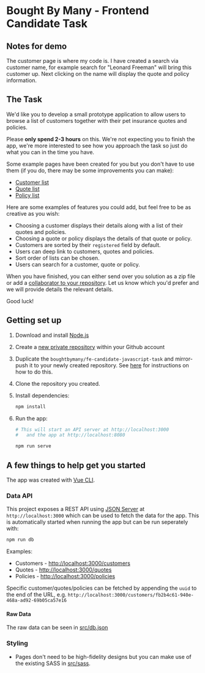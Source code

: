 # Bought By Many - Frontend Candidate Task

## Notes for demo

The customer page is where my code is. I have created a search via customer name, for example search for "Leonard Freeman" will bring this customer up. Next clicking on the name will display the quote and policy information.

## The Task

We'd like you to develop a small prototype application to allow users to browse a list of customers together with their pet insurance quotes and policies.

Please **only spend 2-3 hours** on this. We're not expecting you to finish the app, we're more interested to see how you approach the task so just do what you can in the time you have.

Some example pages have been created for you but you don't have to use them (if you do, there may be some improvements you can make):

* [Customer list](http://localhost:8080/customers)
* [Quote list](http://localhost:8080/quotes)
* [Policy list](http://localhost:8080/policies)

Here are some examples of features you could add, but feel free to be as creative as you wish:

* Choosing a customer displays their details along with a list of their quotes and policies.
* Choosing a quote or policy displays the details of that quote or policy.
* Customers are sorted by their `registered` field by default.
* Users can deep link to customers, quotes and policies.
* Sort order of lists can be chosen.
* Users can search for a customer, quote or policy.

When you have finished, you can either send over you solution as a zip file or add a [collaborator to your repository](https://help.github.com/en/github/setting-up-and-managing-your-github-user-account/inviting-collaborators-to-a-personal-repository). Let us know which you'd prefer and we will provide details the relevant details.

Good luck!

## Getting set up

1. Download and install [Node.js](https://nodejs.org/)

1. Create a [new private repository](https://help.github.com/en/github/creating-cloning-and-archiving-repositories/creating-a-new-repository) within your Github account

1. Duplicate the `boughtbymany/fe-candidate-javascript-task` and mirror-push it to your newly created repository. See [here](https://help.github.com/en/github/creating-cloning-and-archiving-repositories/duplicating-a-repository) for instructions on how to do this.

1. Clone the repository you created.

1. Install dependencies:

    ```bash
    npm install
    ```

1. Run the app:

    ```bash
    # This will start an API server at http://localhost:3000
    #   and the app at http://localhost:8080

    npm run serve
    ```

## A few things to help get you started

The app was created with [Vue CLI](https://cli.vuejs.org/).

### Data API

This project exposes a REST API using [JSON Server](https://github.com/typicode/json-server) at `http://localhost:3000` which can be used to fetch the data for the app. This is automatically started when running the app but can be run seperately with:

```bash
npm run db
```

Examples:

* Customers - <http://localhost:3000/customers>
* Quotes - <http://localhost:3000/quotes>
* Policies - <http://localhost:3000/policies>

Specific customer/quotes/policies can be fetched by appending the `uuid` to the end of the URL, e.g. `http://localhost:3000/customers/fb2b4c61-940e-468a-ad92-69b05ca57e16`

#### Raw Data

The raw data can be seen in [src/db.json](src/db.json)

### Styling

* Pages don't need to be high-fidelity designs but you can make use of the existing SASS in [src/sass](src/sass).
